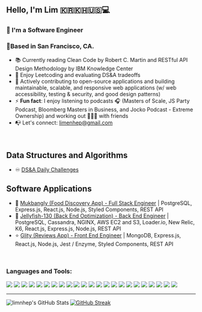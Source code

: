 ## Hello, I'm Lim 🇰🇷🇰🇭🇺🇸💻

### 👋 I'm a Software Engineer
### 🌲Based in San Francisco, CA.



- 📚   Currently reading Clean Code by Robert C. Martin and RESTful API Design Methodology by IBM Knowledge Center
- 💫   Enjoy Leetcoding and evaluating DS&A tradeoffs
- 🥅   Actively contributing to open-source applications and building maintainable, scalable, and responsive web applications (w/ web accessibility, testing & security, and good design patterns)
- ⚡    **Fun fact**: I enjoy listening to podcasts 🎧 (Masters of Scale, JS Party Podcast, Bloomberg Masters in Business, and Jocko Podcast - Extreme Ownership) and working out 🏃🏻‍♂️ with friends
- 📭   Let's connect: limenhep@gmail.com
<br />

## Data Structures and Algorithms

- ♾ [DS&A Daily Challenges](https://github.com/limnhep/algo)

## Software Applications

- 🥗 [Mukbangly (Food Discovery App) - Full Stack Engineer](https://github.com/limnhep/mukbangly) | PostgreSQL, Express.js, React.js, Node.js, Styled Components, REST API
- 🏡 [Jellyfish-130 (Back End Optimization) - Back End Engineer](https://github.com/Jellyfish-130/gallery-service) | PostgreSQL, Cassandra, NGINX, AWS EC2 and S3, Loader.io, New Relic, K6, React.js, Express.js, Node.js, REST API
- ⭐️ [Glity (Reviews App) - Front End Engineer](https://github.com/Glity/people-also-viewed) | MongoDB, Express.js, React.js, Node.js, Jest / Enzyme, Styled Components, REST API
<br />


### Languages and Tools:


![](https://img.shields.io/badge/Language-JavaScript-informational?style=plastic&logo=javascript&logoColor=white&color=blue)
![](https://img.shields.io/badge/Language-TypeScript-informational?style=plastic&logo=typescript&logoColor=white&color=blue)
![](https://img.shields.io/badge/Tools-React-informational?style=plastic&logo=react&logoColor=white&color=blue)
![](https://img.shields.io/badge/Tools-Express-informational?style=plastic&logo=express&logoColor=white&color=blue)
![](https://img.shields.io/badge/Tools-Node.js-informational?style=plastic&logo=node.js&logoColor=white&color=blue)
![](https://img.shields.io/badge/Database-PostgreSQL-informational?style=plastic&logo=postgresql&logoColor=white&color=blue)
![](https://img.shields.io/badge/Database-MongoDB-informational?style=plastic&logo=mongodb&logoColor=white&color=blue)
![](https://img.shields.io/badge/Database-MySQL-informational?style=plastic&logo=mysql&logoColor=white&color=blue)
![](https://img.shields.io/badge/Database-Cassandra-informational?style=plastic&logo=cassandra&logoColor=white&color=blue)
![](https://img.shields.io/badge/Tools-Webpack-informational?style=plastic&logo=webpack&logoColor=white&color=blue)
![](https://img.shields.io/badge/Tools-Babel-informational?style=plastic&logo=babel&logoColor=white&color=blue)
![](https://img.shields.io/badge/Tools-Postman-informational?style=plastic&logo=postman&logoColor=white&color=blue)
![](https://img.shields.io/badge/Language-HTML5-informational?style=plastic&logo=html5&logoColor=white&color=blue)
![](https://img.shields.io/badge/Language-CSS3-informational?style=plastic&logo=css3&logoColor=white&color=blue)
![](https://img.shields.io/badge/Tools-Trello-informational?style=plastic&logo=trello&logoColor=white&color=blue)
![](https://img.shields.io/badge/Tools-VS_Code-informational?style=plastic&logo=visual-studio-code&logoColor=white&color=blue)
![](https://img.shields.io/badge/Shell-Bash-informational?style=plastic&logo=gnu-bash&logoColor=white&color=blue)
![](https://img.shields.io/badge/Tools-NGINX-informational?style=plastic&logo=nginx&logoColor=white&color=blue)
![](https://img.shields.io/badge/Tools-Docker-informational?style=plastic&logo=docker&logoColor=white&color=blue)
![](https://img.shields.io/badge/Tools-Amazon_AWS-informational?style=plastic&logo=amazon-aws&logoColor=white&color=blue)
![](https://img.shields.io/badge/Testing-Jest-informational?style=plastic&logo=jest&logoColor=white&color=blue)
![](https://img.shields.io/badge/Testing-Mocha-informational?style=plastic&logo=mocha&logoColor=white&color=blue)
![](https://img.shields.io/badge/Testing-New_Relic-informational?style=plastic&logo=new-relic&logoColor=white&color=blue)
<br />

---

<img align="left" alt="limnhep's GitHub Stats" src="https://github-readme-stats.vercel.app/api?username=limnhep&show_icons=true&hide_border=true" />

[![GitHub Streak](https://github-readme-streak-stats.herokuapp.com/?user=limnhep&theme=tokyonight_duo&hide_border=true&dates=black&stroke=white&currStreakNum=black&background=white&sideNums=black&currStreakLabel=black&sideLabels=black)](https://github.com/DenverCoder1/github-readme-streak-stats)


